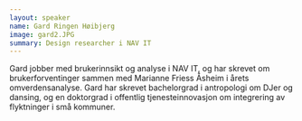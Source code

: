 ```yaml
---
layout: speaker
name: Gard Ringen Høibjerg
image: gard2.JPG
summary: Design researcher i NAV IT
---
```

Gard jobber med brukerinnsikt og analyse i NAV IT, og har skrevet om brukerforventinger sammen med Marianne Friess Åsheim i årets omverdensanalyse. Gard har skrevet bachelorgrad i antropologi om DJer og dansing, og en doktorgrad i offentlig tjenesteinnovasjon om integrering av flyktninger i små kommuner.

